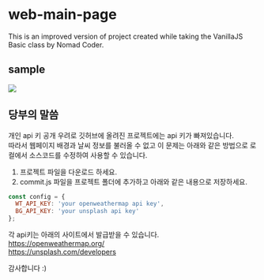 # web-main-page
This is an improved version of project created while taking the VanillaJS Basic class by Nomad Coder.

## sample
<image src="https://img1.daumcdn.net/thumb/R1280x0/?scode=mtistory2&fname=https%3A%2F%2Fblog.kakaocdn.net%2Fdn%2FcfFjxz%2Fbtq42zrUuu0%2FkPCaVwakpjXIGfA2deU2O1%2Fimg.png"/>

## 당부의 말씀
개인 api 키 공개 우려로 깃허브에 올려진 프로젝트에는 api 키가 빠져있습니다.  
따라서 웹페이지 배경과 날씨 정보를 불러올 수 없고 이 문제는 아래와 같은 방법으로 로컬에서 소스코드를 수정하여 사용할 수 있습니다.
1. 프로젝트 파일을 다운로드 하세요.
2. commit.js 파일을 프로젝트 폴더에 추가하고 아래와 같은 내용으로 저장하세요.
```javascript
const config = {
  WT_API_KEY: 'your openweathermap api key',
  BG_API_KEY: 'your unsplash api key'
};
```
각 api키는 아래의 사이트에서 발급받을 수 있습니다.  
https://openweathermap.org/  
https://unsplash.com/developers
  
감사합니다 :)

